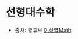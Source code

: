 # 선형대수학
- 출처: 유튜브 [이상엽Math](https://www.youtube.com/playlist?list=PL127T2Zu76FuVMq1UQnZv9SG-GFIdZfLg)